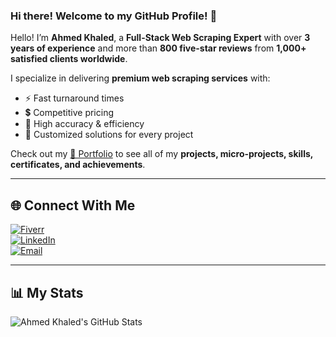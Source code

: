 ### Hi there! Welcome to my GitHub Profile! 👋  

Hello! I’m **Ahmed Khaled**, a **Full-Stack Web Scraping Expert** with over **3 years of experience** and more than **800 five-star reviews** from **1,000+ satisfied clients worldwide**.  

I specialize in delivering **premium web scraping services** with:  
- ⚡ Fast turnaround times  
- 💲 Competitive pricing  
- 🎯 High accuracy & efficiency  
- 🔧 Customized solutions for every project  

Check out my [📂 Portfolio](https://ahmedkhaled115.github.io/Projects/index.html) to see all of my **projects, micro-projects, skills, certificates, and achievements**.  

---

## 🌐 Connect With Me  

[![Fiverr](https://img.shields.io/badge/Fiverr-1DBF73?style=for-the-badge&logo=fiverr&logoColor=white)](https://www.fiverr.com/ahmedkhaled160?public_mode=true)  
[![LinkedIn](https://img.shields.io/badge/LinkedIn-0077B5?style=for-the-badge&logo=linkedin&logoColor=white)](https://www.linkedin.com/in/ahmed-khaled-a41919248)  
[![Email](https://img.shields.io/badge/Email-D14836?style=for-the-badge&logo=gmail&logoColor=white)](mailto:ahmedmtc11560@gmail.com)  

---

## 📊 My Stats  

<img align="center" src="https://github-readme-stats.vercel.app/api?username=ahmedkhaled115&show_icons=true&line_height=27&count_private=true&title_color=ffffff&text_color=c9cacc&icon_color=2bbc8a&bg_color=1d1f21" alt="Ahmed Khaled's GitHub Stats" />  

